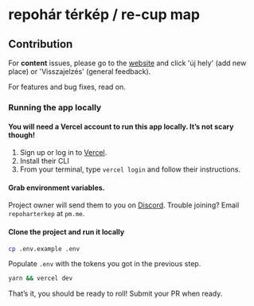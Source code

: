 # repohár térkép / re-cup map

## Contribution

For **content** issues, please go to the [website](https://repoharterkep.hu) and click 'új hely' (add new place) or 'Visszajelzés' (general feedback).

For features and bug fixes, read on.

### Running the app locally

#### You will need a Vercel account to run this app locally. It’s not scary though!

1. Sign up or log in to [Vercel](https://vercel.com).
2. Install their CLI
3. From your terminal, type `vercel login` and follow their instructions.

#### Grab environment variables.

Project owner will send them to you on [Discord](https://discord.com/channels/1009105077300109463/). Trouble joining? Email `repoharterkep` at `pm.me`.

#### Clone the project and run it locally

```sh
cp .env.example .env
```
Populate `.env` with the tokens you got in the previous step.

```sh
yarn && vercel dev
```

That’s it, you should be ready to roll! Submit your PR when ready.
